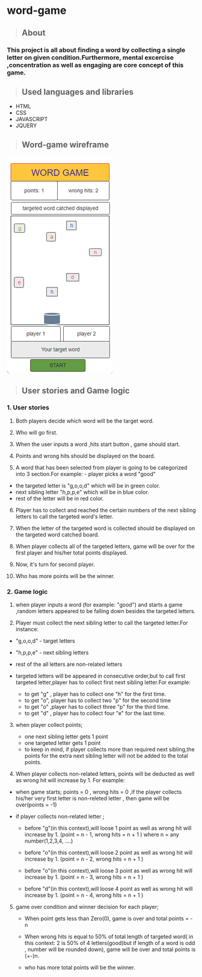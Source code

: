# word-game


<!-- core concept -->
>## About
### This project is all about finding a word by collecting a single letter on given condition.Furthermore, mental excercise ,concentration as well as engaging are core concept of this game.



> ## Used languages and libraries
  * HTML
  * CSS
  * JAVASCRIPT
  * JQUERY 

<!-- project Wiregrames -->
>## Word-game wireframe
![wireframes for word game](pics/wordgame1.png)



<!-- User story  and game logic -->

>## User stories and Game logic

 ### 1. User stories

 1. Both players decide which word will be the target word.

 2. Who will go first.

 3. When the user inputs a word ,hits start button , game should start.

 4. Points and wrong hits should be displayed on the board.

 5. A word that has been selected from player is going to be categorized into 3 section.For example: - player picks a word "good"

  * the targeted letter is "g,o,o,d"  which will be in green color.
  * next sibling letter "h,p,p,e" which will be in blue color.
  * rest of the letter will be in red color.
 
 6. Player has to collect and reached the certain numbers of the next sibling letters to call the targeted word's letter. 

 7. When the letter of the targeted word is collected should be displayed on the targeted word catched board. 

 8. When player collects all of the targeted letters, game will be over for the first player and his/her total points displayed. 

 9. Now, it's turn for second player. 

 10. Who has more points will be the winner.
 


### 2. Game logic


  1. when player inputs a word (for example: "good") and starts a game ,random letters appeared to be falling down besides the targeted letters.
  

  2. Player must collect the next sibling letter to 
  call the targeted letter.For instance:

   * "g,o,o,d" - target letters
   * "h,p,p,e" - next sibling letters
   *  rest of the all letters are non-related letters
   * targeted letters will be appeared in consecutive order,but to call first targeted letter,player has to collect first next sibling letter.For example:

      *  to get "g" , player has to collect one "h" for the first time. 
      *  to get "o", player has to collect two "p" for the second time 
      * to get "o" ,player has to collect three "p" for the third time.
      * to get "d" , player has to collect four "e" 
        for the last time.


3. when player collect points;
      * one next sibling letter gets 1 point
      * one targeted letter gets 1 point
      * to keep in mind, if player collects more than required next sibling,the points for the extra next sibling letter will not be added to  the total points. 
 


4. When player collects non-related letters, points will be deducted as well as wrong hit will increase by 1. For example:

* when game starts; points = 0 , wrong hits = 0 ,if the player collects his/her very first letter is non-releted letter , then game will be over(points = -1)

* if player collects non-related letter ;

    * before "g"(in this context),will loose 1 point as well as wrong hit will increase by 1. (point = n - 1, wrong hits = n + 1 ) where n = any number(1,2,3,4, ....)

   * before "o"(in this context),will loose 2 point as well as wrong hit will increase by 1. (point = n - 2, wrong hits = n + 1 ) 

   * before "o"(in this context),will loose 3 point as well as wrong hit will increase by 1. (point = n - 3, wrong hits = n + 1 ) 
   
   * before "d"(in this context),will loose 4 point as well as wrong hit will increase by 1. (point = n - 4, wrong hits = n + 1 ) 



5. game over condition and winner decision for each player;

    * When point gets less than Zero(0), game is over and total points = - n 

    * When wrong hits is equal to 50% of total length of targeted  word( in this context: 2 is 50% of 4 letters(good)but if length of a word is odd , number will be rounded down), game will be over and total points is (+-)n.

    * who has more total points will be the winner. 

